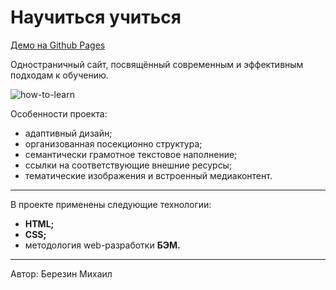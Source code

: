# Научиться учиться

[Демо на Github Pages](https://ezinber.github.io/how-to-learn/)

Одностраничный сайт, посвящённый современным и эффективным подходам к обучению.

![how-to-learn](https://user-images.githubusercontent.com/73654760/116003227-cc71f600-a605-11eb-9282-fc0e0ef9b212.gif)

Особенности проекта:
- адаптивный дизайн;
- организованная посекционно структура;
- семантически грамотное текстовое наполнение;
- ссылки на соответствующие внешние ресурсы;
- тематические изображения и встроенный медиаконтент.

***

В проекте применены следующие технологии:
- **HTML;**
- **CSS;**
- методология web-разработки **БЭМ.**

***

Автор: Березин Михаил
